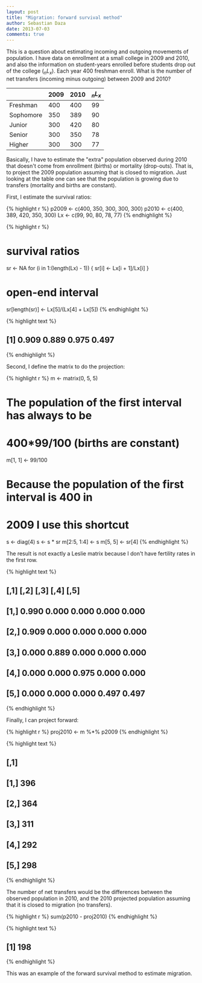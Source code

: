 ```yaml
---
layout: post
title: "Migration: forward survival method"
author: Sebastian Daza
date: 2013-07-03
comments: true
---
```



This is a question about estimating incoming and outgoing movements of population. I have data on enrollment at a small college in 2009 and 2010, and also the information on student-years enrolled before students drop out of the college ($_nL_x$). Each year 400 freshman enroll. What is the number of net transfers (incoming minus outgoing) between 2009 and 2010?

|     | 2009  | 2010 | $_nL_x$ |
|:--- | :--- | :--- | :--- |
| Freshman | 400 | 400  | 99 |
| Sophomore | 350 | 389  | 90 |
| Junior | 300 | 420 | 80 |
| Senior | 300 | 350  | 78 |
| Higher | 300 | 300  | 77 |

Basically, I have to estimate the "extra"  population observed during 2010 that doesn't come from enrollment (births) or mortality (drop-outs). That is, to project the 2009 population assuming that is closed to migration. Just looking at the table one can see that the population is growing due to transfers (mortality and births are constant).

First, I estimate the survival ratios:





{% highlight r %}
p2009 <- c(400, 350, 300, 300, 300)
p2010 <- c(400, 389, 420, 350, 300)
Lx <- c(99, 90, 80, 78, 77)
{% endhighlight %}



{% highlight r %}
# survival ratios
sr <- NA
for (i in 1:(length(Lx) - 1)) {
    sr[i] <- Lx[i + 1]/Lx[i]
}

# open-end interval
sr[length(sr)] <- Lx[5]/(Lx[4] + Lx[5])
{% endhighlight %}



{% highlight text %}
## [1] 0.909 0.889 0.975 0.497
{% endhighlight %}


Second, I define the matrix to do the projection:


{% highlight r %}
m <- matrix(0, 5, 5)

# The population of the first interval has always to be
# 400*99/100 (births are constant)
m[1, 1] <- 99/100
# Because the population of the first interval is 400 in
# 2009 I use this shortcut
s <- diag(4)
s <- s * sr
m[2:5, 1:4] <- s
m[5, 5] <- sr[4]
{% endhighlight %}


The result is not exactly a Leslie matrix because I don't have fertility rates in the first row.


{% highlight text %}
##       [,1]  [,2]  [,3]  [,4]  [,5]
## [1,] 0.990 0.000 0.000 0.000 0.000
## [2,] 0.909 0.000 0.000 0.000 0.000
## [3,] 0.000 0.889 0.000 0.000 0.000
## [4,] 0.000 0.000 0.975 0.000 0.000
## [5,] 0.000 0.000 0.000 0.497 0.497
{% endhighlight %}


Finally, I can project forward:


{% highlight r %}
proj2010 <- m %*% p2009
{% endhighlight %}



{% highlight text %}
##      [,1]
## [1,]  396
## [2,]  364
## [3,]  311
## [4,]  292
## [5,]  298
{% endhighlight %}


The number of net transfers would be the differences between the observed population in 2010, and the 2010 projected population assuming that it is closed to migration (no transfers).


{% highlight r %}
sum(p2010 - proj2010)
{% endhighlight %}



{% highlight text %}
## [1] 198
{% endhighlight %}


This was an example of the forward survival method to estimate migration.
